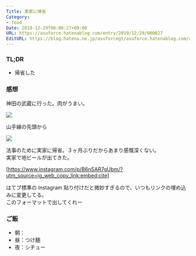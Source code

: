 ```yaml
---
Title: 実家に帰省
Category:
- food
Date: 2019-12-29T00:00:27+09:00
URL: https://asuforce.hatenablog.com/entry/2019/12/29/000027
EditURL: https://blog.hatena.ne.jp/asuforcegt/asuforce.hatenablog.com/atom/entry/26006613490169824
---
```


### TL;DR

- 帰省した

###  感想

神田の武蔵に行った。肉がうまい。

<span itemtype="http://schema.org/Photograph" itemscope="itemscope"><img class="magnifiable" src="https://cdn-ak.f.st-hatena.com/images/fotolife/a/asuforcegt/20200807/20200807141040.jpg" itemprop="image"></span>

山手線の先頭から

<span itemtype="http://schema.org/Photograph" itemscope="itemscope"><img class="magnifiable" src="https://cdn-ak.f.st-hatena.com/images/fotolife/a/asuforcegt/20200807/20200807141046.jpg" itemprop="image"></span>

法事のために実家に帰省。３ヶ月ぶりだからあまり感慨深くない。  
実家で地ビールが出てきた。

[https://www.instagram.com/p/B6nSAR7gUbm/?utm_source=ig_web_copy_link:embed:cite]

はてブ標準の Instagram 貼り付けだと微妙すぎるので、いつもリンクの埋め込みに変更してる。  
このフォーマットで出してくれー

### ご飯

- 朝：
- 昼：つけ麺
- 夜：シチュー

